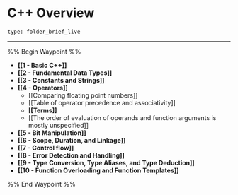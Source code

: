 # C++ Overview
 
```ccard
type: folder_brief_live
```
 
---

%% Begin Waypoint %%
- **[[1 - Basic C++]]**
- **[[2 - Fundamental Data Types]]**
- **[[3 - Constants and Strings]]**
- **[[4 - Operators]]**
	- [[Comparing floating point numbers]]
	- [[Table of operator precedence and associativity]]
	- **[[Terms]]**
	- [[The order of evaluation of operands and function arguments is mostly unspecified]]
- **[[5 - Bit Manipulation]]**
- **[[6 - Scope, Duration, and Linkage]]**
- **[[7 - Control flow]]**
- **[[8 - Error Detection and Handling]]**
- **[[9 - Type Conversion, Type Aliases, and Type Deduction]]**
- **[[10 - Function Overloading and Function Templates]]**

%% End Waypoint %%